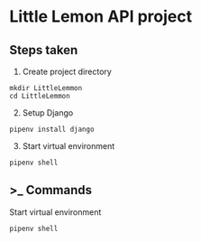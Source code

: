 # Little Lemon API project

## Steps taken

1. Create project directory
```
mkdir LittleLemmon
cd LittleLemmon
```

2. Setup Django
```
pipenv install django
```

3. Start virtual environment
```
pipenv shell
```

## >_ Commands

Start virtual environment
```
pipenv shell
```
